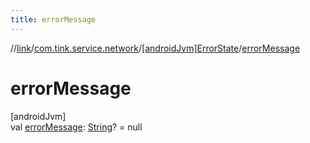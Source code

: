 ```yaml
---
title: errorMessage
---
```

//[link](../../../index.html)/[com.tink.service.network](../index.html)/[[androidJvm]ErrorState](index.html)/[errorMessage](error-message.html)



# errorMessage



[androidJvm]\
val [errorMessage](error-message.html): [String](https://kotlinlang.org/api/latest/jvm/stdlib/kotlin/-string/index.html)? = null




